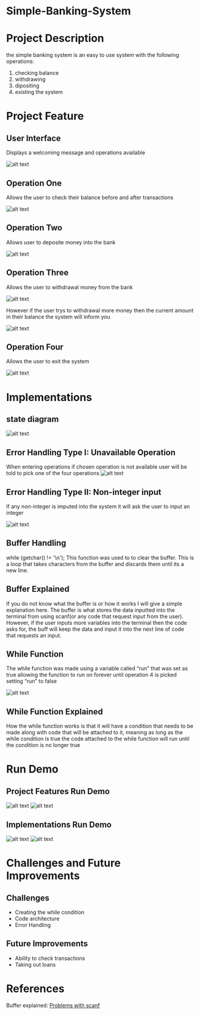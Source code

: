 # Simple-Banking-System

# Project Description
the simple banking system is an easy to use system with the following operations:
1. checking balance
2. withdrawing 
3. dipositing 
4. existing the system 
# Project Feature
User Interface
-
Displays a welcoming message and operations available

![alt text](<Screenshot 2025-02-11 185002.png>)

Operation One
-
Allows the user to check their balance before and after transactions

![alt text](<Screenshot 2025-02-11 185939.png>)

Operation Two
-
Allows user to deposite money into the bank

![alt text](<Screenshot 2025-02-11 190821.png>)

Operation Three 
-
Allows the user to withdrawal money from the bank

![alt text](<Screenshot 2025-02-11 191338.png>)

However if the user trys to withdrawal more money then the current amount in their balance the system will inform you

![alt text](<Screenshot 2025-02-11 191426.png>)

Operation Four 
-
Allows the user to exit the system

![alt text](<Screenshot 2025-02-11 191808.png>)

# Implementations 
state diagram 
-
![alt text](<Screenshot 2025-02-12 160619.png>)

Error Handling Type I: Unavailable Operation
-
When entering operations if chosen operation is not available user will be told to pick one of the four operations
![alt text](<Screenshot 2025-02-11 192555.png>) 

Error Handling Type II: Non-integer input 
-
If any non-integer is imputed into the system it will ask the user to input an integer

![alt text](<Screenshot 2025-02-11 193017.png>)
  
Buffer Handling
-
while (getchar() != '\n'); This function was used to to clear the buffer. This is a loop that takes characters from the buffer and discards them until its a new line.

Buffer Explained
-
If you do not know what the buffer is or how it works I  will give a simple explanation here. The buffer is what stores the data inputted into the terminal from using scanf(or any code that request input from the user). However, if the user inputs more variables into the terminal then the code asks for, the buff will keep the data and input it into the next line of code that requests an input.

While Function
-
The while function was made using a variable called “run” that was set as true allowing the function to run on forever until operation 4 is picked setting “run” to false

![alt text](<Screenshot 2025-02-11 201506.png>)


While Function Explained
-
How the while function works is that it will have a condition that needs to be made along with code that will be attached to it, meaning as long as the while condition is true the code attached to the while function will run until the condition is no longer true

# Run Demo 
Project Features Run Demo
-
![alt text](<Screenshot 2025-03-26 150826.png>)
![alt text](<Screenshot 2025-03-26 150849.png>)

Implementations Run Demo
-
![alt text](<Screenshot 2025-03-26 151312.png>)
![alt text](<Screenshot 2025-03-26 151538.png>)

# Challenges and Future Improvements
Challenges
-
- Creating the while condition
- Code architecture 
- Error Handling
  
Future Improvements
-
- Ability to check transactions
- Taking out loans
  
# References 
Buffer explained: [Problems with scanf](https://www.youtube.com/watch?v=Kl23Gjp_bmI)








